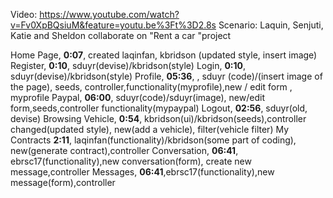 
Video: https://www.youtube.com/watch?v=Fv0XpBQsiuM&feature=youtu.be%3Ft%3D2.8s
Scenario: Laquin, Senjuti, Katie and Sheldon collaborate on "Rent a car "project

Home Page, **0:07**, created laqinfan, kbridson (updated style, insert image)
Register, **0:10**, sduyr(devise)/kbridson(style)
Login, **0:10**, sduyr(devise)/kbridson(style)
Profile, **05:36**, , sduyr (code)/(insert image of the page), seeds, controller,functionality(myprofile),new / edit form , myprofile
Paypal, **06:00**, sduyr(code)/sduyr(image), new/edit form,seeds,controller functionality(mypaypal)
Logout, **02:56**, sduyr(old, devise)
Browsing Vehicle, **0:54**, kbridson(ui)/kbridson(seeds),controller changed(updated style), new(add a vehicle), filter(vehicle filter)
My Contracts  **2:11**, laqinfan(functionality)/kbridson(some part of coding), new(generate contract),controller
Conversation, **06:41**, ebrsc17(functionality),new conversation(form), create new message,controller
Messages, **06:41**,ebrsc17(functionality),new message(form),controller


